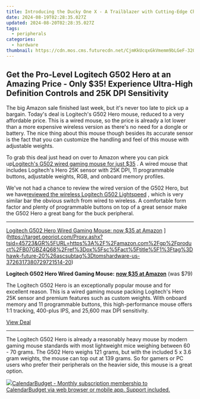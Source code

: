 ```yaml
---
title: Introducing the Ducky One X - A Trailblazer with Cutting-Edge Cherry Inductive Keyboard Mechanisms
date: 2024-08-19T02:28:35.027Z
updated: 2024-08-20T02:28:35.027Z
tags:
  - peripherals
categories:
  - hardware
thumbnail: https://cdn.mos.cms.futurecdn.net/CjmKkUcqxGkVmemm9bLGeF-320-80.jpg
---
```


## Get the Pro-Level Logitech G502 Hero at an Amazing Price - Only $35! Experience Ultra-High Definition Controls and 25K DPI Sensitivity

The big Amazon sale finished last week, but it's never too late to pick up a bargain. Today's deal is Logitech's G502 Hero mouse, reduced to a very affordable price. This is a wired mouse, so the price is already a lot lower than a more expensive wireless version as there's no need for a dongle or battery. The nice thing about this mouse though besides its accurate sensor is the fact that you can customize the handling and feel of this mouse with adjustable weights.

 To grab this deal just head on over to Amazon where you can pick up[Logitech's G502 wired gaming mouse for just $35](https://target.georiot.com/Proxy.ashx?tsid=45723&GR%5FURL=https%3A%2F%2Famazon.com%2Fgp%2Fproduct%2FB07GBZ4Q68%3Ftag%3Dhawk-future-20%26ascsubtag%3Dtomshardware-us-8327667840851911354-20) . A wired mouse that includes Logitech's Hero 25K sensor with 25K DPI, 11 programmable buttons, adjustable weights, RGB, and onboard memory profiles.

 We've not had a chance to review the wired version of the G502 Hero, but we have[reviewed the wireless Logitech G502 Lightspeed](https://tools.techidaily.com) , which is very similar bar the obvious switch from wired to wireless. A comfortable form factor and plenty of programmable buttons on top of a great sensor make the G502 Hero a great bang for the buck peripheral.

---

[Logitech G502 Hero Wired Gaming Mouse: now $35 at Amazon](https://cdn.mos.cms.futurecdn.net/5VrvbcybZLRdXBtWSvoCW7-200-100.png "Logitech G502 Hero Wired Gaming Mouse: now $35 at Amazon") ](https://target.georiot.com/Proxy.ashx?tsid=45723&GR%5FURL=https%3A%2F%2Famazon.com%2Fgp%2Fproduct%2FB07GBZ4Q68%2Fref%3Dox%5Fsc%5Fact%5Ftitle%5F1%3Ftag%3Dhawk-future-20%26ascsubtag%3Dtomshardware-us-3726317380729721514-20)

**Logitech G502 Hero Wired Gaming Mouse:** [**now $35 at Amazon**](https://target.georiot.com/Proxy.ashx?tsid=45723&GR%5FURL=https%3A%2F%2Famazon.com%2Fgp%2Fproduct%2FB07GBZ4Q68%2Fref%3Dox%5Fsc%5Fact%5Ftitle%5F1%3Ftag%3Dhawk-future-20%26ascsubtag%3Dtomshardware-us-4276169502446784930-20) (was $79)

 The Logitech G502 Hero is an exceptionally popular mouse and for excellent reason. This is a wired gaming mouse packing Logitech's Hero 25K sensor and premium features such as custom weights. With onboard memory and 11 programmable buttons, this high-performance mouse offers 1:1 tracking, 400-plus IPS, and 25,600 max DPI sensitivity.

[View Deal](https://target.georiot.com/Proxy.ashx?tsid=45723&GR%5FURL=https%3A%2F%2Famazon.com%2Fgp%2Fproduct%2FB07GBZ4Q68%2Fref%3Dox%5Fsc%5Fact%5Ftitle%5F1%3Ftag%3Dhawk-future-20%26ascsubtag%3Dtomshardware-us-3726317380729721514-20)

---

 The Logitech G502 Hero is already a reasonably heavy mouse by modern gaming mouse standards with most lightweight mice weighing between 60 - 70 grams. The G502 Hero weighs 121 grams, but with the included 5 x 3.6 gram weights, the mouse can top out at 139 grams. So for gamers or PC users who prefer their peripherals on the heavier side, this mouse is a great option.

<ins class="adsbygoogle"
     style="display:block"
     data-ad-format="autorelaxed"
     data-ad-client="ca-pub-7571918770474297"
     data-ad-slot="1223367746"></ins>



<ins class="adsbygoogle"
     style="display:block"
     data-ad-client="ca-pub-7571918770474297"
     data-ad-slot="8358498916"
     data-ad-format="auto"
     data-full-width-responsive="true"></ins>



<!-- affiliate ads begin -->
<a href="https://secure.2checkout.com/order/checkout.php?PRODS=37701530&QTY=1&AFFILIATE=108875&CART=1"><img src="https://secure.avangate.com/images/merchant/6fe0c81e3f9438db11ebbfba6c5ce460/products/copy_cbLogo_with_text_blue.png" border="0">CalendarBudget - Monthly subscription membership to CalendarBudget via web browser or mobile app. Support included. </a>
<!-- affiliate ads end -->
